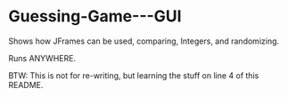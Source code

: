 Guessing-Game---GUI
===================

Shows how JFrames can be used, comparing, Integers, and randomizing.

Runs ANYWHERE.

BTW: This is not for re-writing, but learning the stuff on line 4 of this README.
